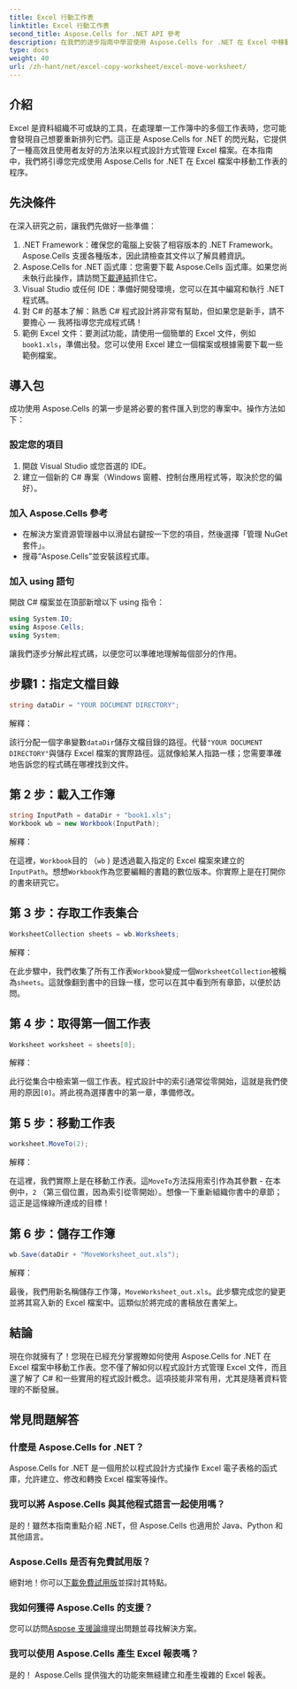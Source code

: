 ```yaml
---
title: Excel 行動工作表
linktitle: Excel 行動工作表
second_title: Aspose.Cells for .NET API 參考
description: 在我們的逐步指南中學習使用 Aspose.Cells for .NET 在 Excel 中移動工作表。掌握 Excel 程式設計藝術。
type: docs
weight: 40
url: /zh-hant/net/excel-copy-worksheet/excel-move-worksheet/
---
```

## 介紹

Excel 是資料組織不可或缺的工具，在處理單一工作簿中的多個工作表時，您可能會發現自己想要重新排列它們。這正是 Aspose.Cells for .NET 的閃光點，它提供了一種高效且使用者友好的方法來以程式設計方式管理 Excel 檔案。在本指南中，我們將引導您完成使用 Aspose.Cells for .NET 在 Excel 檔案中移動工作表的程序。

## 先決條件

在深入研究之前，讓我們先做好一些準備：

1. .NET Framework：確保您的電腦上安裝了相容版本的 .NET Framework。 Aspose.Cells 支援各種版本，因此請檢查其文件以了解具體資訊。
2.  Aspose.Cells for .NET 函式庫：您需要下載 Aspose.Cells 函式庫。如果您尚未執行此操作，請訪問[下載連結](https://releases.aspose.com/cells/net/)抓住它。
3. Visual Studio 或任何 IDE：準備好開發環境，您可以在其中編寫和執行 .NET 程式碼。
4. 對 C# 的基本了解：熟悉 C# 程式設計將非常有幫助，但如果您是新手，請不要擔心 — 我將指導您完成程式碼！
5. 範例 Excel 文件：要測試功能，請使用一個簡單的 Excel 文件，例如`book1.xls`，準備出發。您可以使用 Excel 建立一個檔案或根據需要下載一些範例檔案。

## 導入包

成功使用 Aspose.Cells 的第一步是將必要的套件匯入到您的專案中。操作方法如下：

### 設定您的項目

1. 開啟 Visual Studio 或您首選的 IDE。
2. 建立一個新的 C# 專案（Windows 窗體、控制台應用程式等，取決於您的偏好）。

### 加入 Aspose.Cells 參考

- 在解決方案資源管理器中以滑鼠右鍵按一下您的項目，然後選擇「管理 NuGet 套件」。
- 搜尋“Aspose.Cells”並安裝該程式庫。

### 加入 using 語句

開啟 C# 檔案並在頂部新增以下 using 指令：

```csharp
using System.IO;
using Aspose.Cells;
using System;
```

讓我們逐步分解此程式碼，以便您可以準確地理解每個部分的作用。

## 步驟1：指定文檔目錄

```csharp
string dataDir = "YOUR DOCUMENT DIRECTORY";
```

解釋： 

該行分配一個字串變數`dataDir`儲存文檔目錄的路徑。代替`"YOUR DOCUMENT DIRECTORY"`與儲存 Excel 檔案的實際路徑。這就像給某人指路一樣；您需要準確地告訴您的程式碼在哪裡找到文件。

## 第 2 步：載入工作簿

```csharp
string InputPath = dataDir + "book1.xls";
Workbook wb = new Workbook(InputPath);
```

解釋：  

在這裡，`Workbook`目的 （`wb` ) 是透過載入指定的 Excel 檔案來建立的`InputPath`。想想`Workbook`作為您要編輯的書籍的數位版本。你實際上是在打開你的書來研究它。

## 第 3 步：存取工作表集合

```csharp
WorksheetCollection sheets = wb.Worksheets;
```

解釋：  

在此步驟中，我們收集了所有工作表`Workbook`變成一個`WorksheetCollection`被稱為`sheets`。這就像翻到書中的目錄一樣，您可以在其中看到所有章節，以便於訪問。

## 第 4 步：取得第一個工作表

```csharp
Worksheet worksheet = sheets[0];
```

解釋：  

此行從集合中檢索第一個工作表。程式設計中的索引通常從零開始，這就是我們使用的原因`[0]`。將此視為選擇書中的第一章，準備修改。

## 第 5 步：移動工作表

```csharp
worksheet.MoveTo(2);
```

解釋：  

在這裡，我們實際上是在移動工作表。這`MoveTo`方法採用索引作為其參數 - 在本例中，`2` （第三個位置，因為索引從零開始）。想像一下重新組織你書中的章節；這正是這條線所達成的目標！

## 第 6 步：儲存工作簿

```csharp
wb.Save(dataDir + "MoveWorksheet_out.xls");
```

解釋：  

最後，我們用新名稱儲存工作簿，`MoveWorksheet_out.xls`。此步驟完成您的變更並將其寫入新的 Excel 檔案中。這類似於將完成的書稿放在書架上。

## 結論

現在你就擁有了！您現在已經充分掌握瞭如何使用 Aspose.Cells for .NET 在 Excel 檔案中移動工作表。您不僅了解如何以程式設計方式管理 Excel 文件，而且還了解了 C# 和一些實用的程式設計概念。這項技能非常有用，尤其是隨著資料管理的不斷發展。

## 常見問題解答

### 什麼是 Aspose.Cells for .NET？
Aspose.Cells for .NET 是一個用於以程式設計方式操作 Excel 電子表格的函式庫，允許建立、修改和轉換 Excel 檔案等操作。

### 我可以將 Aspose.Cells 與其他程式語言一起使用嗎？
是的！雖然本指南重點介紹 .NET，但 Aspose.Cells 也適用於 Java、Python 和其他語言。

### Aspose.Cells 是否有免費試用版？
絕對地！你可以[下載免費試用版](https://releases.aspose.com/)並探討其特點。

### 我如何獲得 Aspose.Cells 的支援？
您可以訪問[Aspose 支援論壇](https://forum.aspose.com/c/cells/9)提出問題並尋找解決方案。

### 我可以使用 Aspose.Cells 產生 Excel 報表嗎？
是的！ Aspose.Cells 提供強大的功能來無縫建立和產生複雜的 Excel 報表。